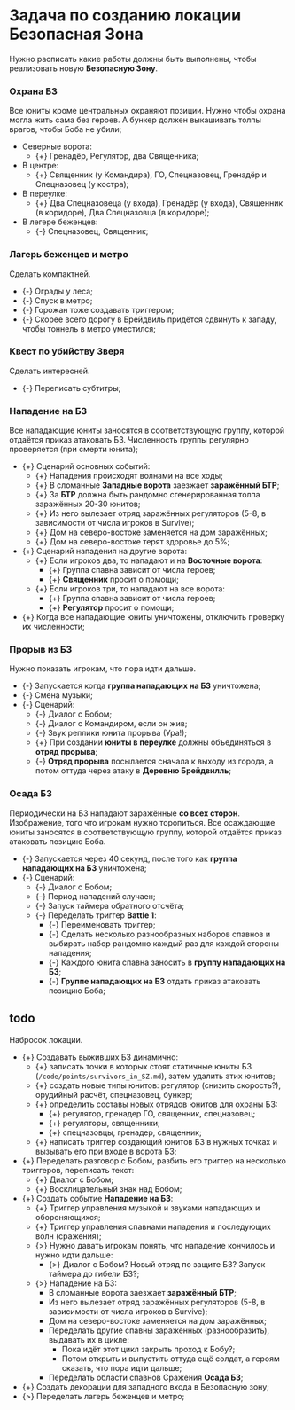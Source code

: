# Задача по созданию локации Безопасная Зона

Нужно расписать какие работы должны быть выполнены, чтобы реализовать новую **Безопасную Зону**.

### Охрана БЗ
Все юниты кроме центральных охраняют позиции. Нужно чтобы охрана могла жить сама без героев. А бункер должен выкашивать толпы врагов, чтобы Боба не убили;

* Северные ворота:
   * {+} Гренадёр, Регулятор, два Священника;
* В центре:
   * {+} Священник (у Командира), ГО, Спецназовец, Гренадёр и Спецназовец (у костра);
* В переулке:
   * {+} Два Спецназовеца (у входа), Гренадёр (у входа), Священник (в коридоре), Два Спецназовца (в коридоре);
* В легере беженцев:
   * {-} Спецназовец, Священник;

### Лагерь беженцев и метро
Сделать компактней.

* {-} Ограды у леса;
* {-} Спуск в метро;
* {-} Горожан тоже создавать триггером;
* {-} Скорее всего дорогу в Брейдвиль придётся сдвинуть к западу, чтобы тоннель в метро уместился;

### Квест по убийству Зверя
Сделать интересней.

* {-} Переписать субтитры;

### Нападение на БЗ
Все нападающие юниты заносятся в соответствующую группу, которой отдаётся приказ атаковать БЗ. Численность группы регулярно проверяется (при смерти юнита);

* {+} Сценарий основных событий:
   * {+} Нападения происходят волнами на все ходы;
   * {+} В сломанные **Западные ворота** заезжает **заражённый БТР**;
   * {+} За **БТР** должна быть рандомно сгенерированная толпа заражённых 20-30 юнитов;
   * {+} Из него вылезает отряд заражённых регуляторов (5-8, в зависимости от числа игроков в Survive);
   * {+} Дом на северо-востоке заменяется на дом заражённых;
   * {+} Дом на северо-востоке терят здоровье до 5%;
* {+} Сценарий нападения на другие ворота:
   * {+} Если игроков два, то нападают и на **Восточные ворота**:
      * {+} Группа спавна зависит от числа героев;
      * {+} **Священник** просит о помощи;
   * {+} Если игроков три, то нападают на все ворота:
      * {+} Группа спавна зависит от числа героев;
      * {+} **Регулятор** просит о помощи;
* {+} Когда все нападающие юниты уничтожены, отключить проверку их численности;

### Прорыв из БЗ
Нужно показать игрокам, что пора идти дальше.

* {-} Запускается когда **группа нападающих на БЗ** уничтожена;
* {-} Смена музыки;
* {-} Сценарий:
   * {-} Диалог с Бобом;
   * {-} Диалог с Командиром, если он жив;
   * {-} Звук реплики юнита прорыва (Ура!);
   * {+} При создании **юниты в переулке** должны объединяться в **отряд прорыва**;
   * {-} **Отряд прорыва** посылается  сначала к выходу из города, а потом оттуда через атаку в **Деревню Брейдвилль**;

### Осада БЗ
Периодически на БЗ нападают заражённые **со всех сторон**. Изображение, того что игрокам нужно торопиться.
Все осаждающие юниты заносятся в соответствующую группу, которой отдаётся приказ атаковать позицию Боба.

* {-} Запускается через 40 секунд, после того как **группа нападающих на БЗ** уничтожена;
* {-} Сценарий:
   * {-} Диалог с Бобом;
   * {-} Период нападений случаен;
   * {-} Запуск таймера обратного отсчёта;
   * {-} Переделать триггер **Battle 1**:
      * {-} Переименовать триггер;
      * {-} Сделать несколько разнообразных наборов спавнов и выбирать набор рандомно каждый раз для каждой стороны нападения;
      * {-} Каждого юнита спавна заносить в **группу нападающих на БЗ**;
      * {-} **Группе нападающих на БЗ** отдать приказ атаковать позицию Боба;

## todo
Набросок локации.

* {+} Создавать выживших БЗ динамично:
   * {+} записать точки в которых стоят статичные юниты БЗ (`/code/points/survivors_in_SZ.md`), затем удалить этих юнитов;
   * {+} создать новые типы юнитов: регулятор (снизить скорость?), орудийный расчёт, спецназовец, бункер;
   * {+} определить составы новых отрядов юнитов для охраны БЗ:
      * {+} регулятор, гренадер ГО, священник, спецназовец;
      * {+} регуляторы, священники;
      * {+} спецназовцы, гренадер, священник;
   * {+} написать триггер создающий юнитов БЗ в нужных точках и вызывать его при входе в ворота БЗ;
* {+} Переделать разговор с Бобом, разбить его триггер на несколько триггеров, переписать текст:
   * {+} Диалог с Бобом;
   * {+} Восклицательный знак над Бобом;
* {+} Создать событие **Нападение на БЗ**:
   * {+} Триггер управления музыкой и звуками нападающих и обороняющихся;
   * {+} Триггер управления спавнами нападения и последующих волн (сражения);
   * {>} Нужно давать игрокам понять, что нападение кончилось и нужно идти дальше:
      * {>} Диалог с Бобом? Новый отряд по защите БЗ? Запуск таймера до гибели БЗ?;
   * {>} Нападение на БЗ:
      * В сломанные ворота заезжает **заражённый БТР**;
      * Из него вылезает отряд заражённых регуляторов (5-8, в зависимости от числа игроков в Survive);
      * Дом на северо-востоке заменяется на дом заражённых;
      * Переделать другие спавны заражённых (разнообразить), выдавать их в цикле:
         * Пока идёт этот цикл закрыть проход к Бобу?;
         * Потом открыть и выпустить оттуда ещё солдат, а героям сказать, что пора идти дальше;
      * Переделать области спавнов Сражения **Осада БЗ**;
* {+} Создать декорации для западного входа в Безопасную зону;
* {>} Переделать лагерь беженцев и метро;
